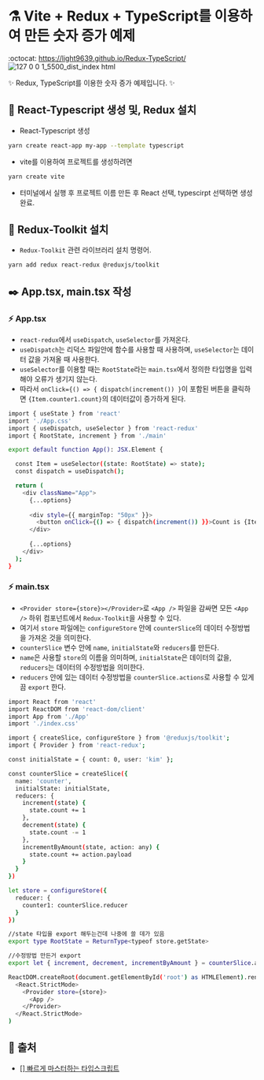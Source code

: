 # ⚗️ Vite + Redux + TypeScript를 이용하여 만든 숫자 증가 예제

:octocat: https://light9639.github.io/Redux-TypeScript/
![127 0 0 1_5500_dist_index html](https://user-images.githubusercontent.com/95972251/201822840-e37b018c-2b3b-486e-a661-d18a9789f96d.png)

:sparkles: Redux, TypeScript를 이용한 숫자 증가 예제입니다. :sparkles:

## :tada: React-Typescript 생성 및, Redux 설치
- React-Typescript 생성
```bash
yarn create react-app my-app --template typescript
```

- vite를 이용하여 프로젝트를 생성하려면

```bash
yarn create vite
```
- 터미널에서 실행 후 프로젝트 이름 만든 후 React 선택, typescirpt 선택하면 생성 완료.

## 🚝 Redux-Toolkit 설치
- `Redux-Toolkit` 관련 라이브러리 설치 명령어.
```bash
yarn add redux react-redux @reduxjs/toolkit 
```

## ✒️ App.tsx, main.tsx 작성
### :zap: App.tsx
- `react-redux`에서 `useDispatch`, `useSelector`를 가져온다.
- `useDispatch`는 리덕스 파일안에 함수를 사용할 때 사용하며, `useSelector`는 데이터 값을 가져올 때 사용한다.
- `useSelector`를 이용할 때는 `RootState`라는 `main.tsx`에서 정의한 타입명을 입력해야 오류가 생기지 않는다.
- 따라서 `onClick={() => { dispatch(increment()) }`이 포함된 버튼을 클릭하면 `{Item.counter1.count}`의 데이터값이 증가하게 된다.
```bash
import { useState } from 'react'
import './App.css'
import { useDispatch, useSelector } from 'react-redux'
import { RootState, increment } from './main'

export default function App(): JSX.Element {

  const Item = useSelector((state: RootState) => state);
  const dispatch = useDispatch();

  return (
    <div className="App">
      {...options}
      
      <div style={{ marginTop: "50px" }}>
        <button onClick={() => { dispatch(increment()) }}>Count is {Item.counter1.count}</button>
      </div>
      
      {...options}
    </div>
  );
}
```
### :zap: main.tsx
- `<Provider store={store}></Provider>`로 `<App />` 파일을 감싸면 모든 `<App />` 하위 컴포넌트에서 `Redux-Toolkit`을 사용할 수 있다.
- 여기서 `store` 파일에는 `configureStore` 안에 `counterSlice`의 데이터 수정방법을 가져온 것을 의미한다.
- `counterSlice` 변수 안에 `name`, `initialState`와 `reducers`를 만든다.
- `name`은 사용할 `store`의 이름을 의미하며, `initialState`은 데이터의 값을, `reducers`는 데이터의 수정방법을 의미한다.
- `reducers` 안에 있는 데이터 수정방법을 `counterSlice.actions`로 사용할 수 있게끔 `export` 한다.
```bash
import React from 'react'
import ReactDOM from 'react-dom/client'
import App from './App'
import './index.css'

import { createSlice, configureStore } from '@reduxjs/toolkit';
import { Provider } from 'react-redux';

const initialState = { count: 0, user: 'kim' };

const counterSlice = createSlice({
  name: 'counter',
  initialState: initialState,
  reducers: {
    increment(state) {
      state.count += 1
    },
    decrement(state) {
      state.count -= 1
    },
    incrementByAmount(state, action: any) {
      state.count += action.payload
    }
  }
})

let store = configureStore({
  reducer: {
    counter1: counterSlice.reducer
  }
})

//state 타입을 export 해두는건데 나중에 쓸 데가 있음
export type RootState = ReturnType<typeof store.getState>

//수정방법 만든거 export
export let { increment, decrement, incrementByAmount } = counterSlice.actions

ReactDOM.createRoot(document.getElementById('root') as HTMLElement).render(
  <React.StrictMode>
    <Provider store={store}>
      <App />
    </Provider>
  </React.StrictMode>
)
```
## 📎 출처
- <a href="https://codingapple.com/course/typescript-crash-course/">[] 빠르게 마스터하는 타입스크립트</a>
